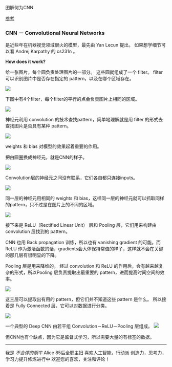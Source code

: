 图解何为CNN

[参考](https://www.youtube.com/watch?v=JiN9p5vWHDY&list=PLjJh1vlSEYgvZ3ze_4pxKHNh1g5PId36-&index=7)

###  CNN － Convolutional Neural Networks

是近些年在机器视觉领域很火的模型，最先由 Yan Lecun 提出。
如果想学细节可以看 Andrej Karpathy 的 cs231n 。


**How does it work?**

给一张图片，每个圆负责处理图片的一部分。
这些圆就组成了一个 filter。
filter 可以识别图片中是否存在指定的 pattern，以及在哪个区域存在。

![](http://upload-images.jianshu.io/upload_images/1667471-7f95298530911db5.png?imageMogr2/auto-orient/strip%7CimageView2/2/w/1240)



下图中有4个filter，每个filter的平行的点会负责图片上相同的区域。

![](http://upload-images.jianshu.io/upload_images/1667471-1c254c5952bedd14.png?imageMogr2/auto-orient/strip%7CimageView2/2/w/1240)


神经元利用 convolution 的技术查找pattern，简单地理解就是用 filter 的形式去查找图片是否具有某种 pattern。

![](http://upload-images.jianshu.io/upload_images/1667471-ae38003a512ef470.png?imageMogr2/auto-orient/strip%7CimageView2/2/w/1240)

weights 和 bias 对模型的效果起着重要的作用。

把白圆圈换成神经元，就是CNN的样子。

![](http://upload-images.jianshu.io/upload_images/1667471-b19968905fc5393a.png?imageMogr2/auto-orient/strip%7CimageView2/2/w/1240)


Convolution层的神经元之间没有联系，它们各自都只连接inputs。

![](http://upload-images.jianshu.io/upload_images/1667471-b2f246e2b8d8b599.png?imageMogr2/auto-orient/strip%7CimageView2/2/w/1240)



同一层的神经元用相同的 weights 和 bias，这样同一层的神经元就可以抓取同样的pattern，只不过是在图片上的不同的区域。

![](http://upload-images.jianshu.io/upload_images/1667471-cb263b0219376ede.png?imageMogr2/auto-orient/strip%7CimageView2/2/w/1240)

接下来是 ReLU（Rectified Linear Unit） 层和 Pooling 层，它们用来构建由 convolution 层找到的 pattern。

CNN 也用 Back propagation 训练，所以也有 vanishing gradient 的可能。而 ReLU 作为激活函数的话，gradients会大体保持常值的样子，这样就不会在关键的那几层有很明显的下降。

Pooling 层是用来降维的。
经过 convolution 和 ReLU 的作用后，会有越来越复杂的形式，所以Pooling 层负责提取出最重要的 pattern，进而提高时间空间的效率。

![](http://upload-images.jianshu.io/upload_images/1667471-184e62cdfca7d503.png?imageMogr2/auto-orient/strip%7CimageView2/2/w/1240)


这三层可以提取出有用的 pattern，但它们并不知道这些 pattern 是什么。
所以接着是 Fully Connected 层，它可以对数据进行分类。

![](http://upload-images.jianshu.io/upload_images/1667471-dd654a4521a8a7d2.png?imageMogr2/auto-orient/strip%7CimageView2/2/w/1240)


一个典型的 Deep CNN 由若干组 Convolution－ReLU－Pooling 层组成。
![](http://upload-images.jianshu.io/upload_images/1667471-e9bb3620b4d05835.png?imageMogr2/auto-orient/strip%7CimageView2/2/w/1240)


但CNN也有个缺点，因为它是监督式学习，所以需要大量的有标签的数据。


---

我是 *不会停的蜗牛* Alice
85后全职主妇
喜欢人工智能，行动派
创造力，思考力，学习力提升修炼进行中
欢迎您的喜欢，关注和评论！